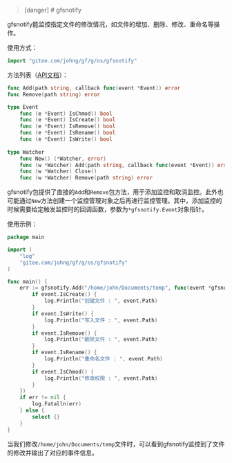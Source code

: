 
>[danger] # gfsnotify

gfsnotify能监控指定文件的修改情况，如文件的增加、删除、修改、重命名等操作。

使用方式：
```go
import "gitee.com/johng/gf/g/os/gfsnotify"
```

方法列表（[API文档](https://godoc.org/github.com/johng-cn/gf/g/os/gfsnotify)）：
```go
func Add(path string, callback func(event *Event)) error
func Remove(path string) error

type Event
    func (e *Event) IsChmod() bool
    func (e *Event) IsCreate() bool
    func (e *Event) IsRemove() bool
    func (e *Event) IsRename() bool
    func (e *Event) IsWrite() bool
    
type Watcher
    func New() (*Watcher, error)
    func (w *Watcher) Add(path string, callback func(event *Event)) error
    func (w *Watcher) Close()
    func (w *Watcher) Remove(path string) error
```

gfsnotify包提供了直接的```Add```和```Remove```包方法，用于添加监控和取消监控。此外也可能通过```New```方法创建一个监控管理对象之后再进行监控管理。其中，添加监控的时候需要给定触发监控时的回调函数，参数为```*gfsnotify.Event```对象指针。

使用示例：
```go
package main

import (
    "log"
    "gitee.com/johng/gf/g/os/gfsnotify"
)

func main() {
    err := gfsnotify.Add("/home/john/Documents/temp", func(event *gfsnotify.Event) {
        if event.IsCreate() {
            log.Println("创建文件 : ", event.Path)
        }
        if event.IsWrite() {
            log.Println("写入文件 : ", event.Path)
        }
        if event.IsRemove() {
            log.Println("删除文件 : ", event.Path)
        }
        if event.IsRename() {
            log.Println("重命名文件 : ", event.Path)
        }
        if event.IsChmod() {
            log.Println("修改权限 : ", event.Path)
        }
    })
    if err != nil {
        log.Fatalln(err)
    } else {
        select {}
    }
}
```
当我们修改```/home/john/Documents/temp```文件时，可以看到gfsnotify监控到了文件的修改并输出了对应的事件信息。